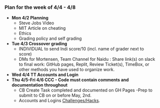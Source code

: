 ### **Plan for the week of 4/4 - 4/8**
* **Mon 4/2 Planning**
    * Steve Jobs Video
    * MIT Article on cheating
    * Ethics
    * Grading policy and self grading
* **Tue 4/3 Crossover grading**
    * INDIVIDUAL to send Indi score/10 (incl. name of grader next to score) 
    * DMs for Mortensen, Team Channel for Naidu : Share link(s) on slack to final work:  GitHub pages, Replit, Review Ticket(s), TimeBox, or other methods you have used to organize work.
* **Wed 4/4 TT Accounts and Login**
* **Thu 4/5-Fri 4/6 CCC - Code must contain comments and documentation throughout**
    * CB Create Task completed and documented on GH Pages -Prep to submit to CB on or before May, 2nd.
    * Accounts and Logins [Challenges/Hacks](https://github.com/nighthawkcoders/nighthawk_csp/wiki/Tri-3-TT3--Accounts-and-Login).
